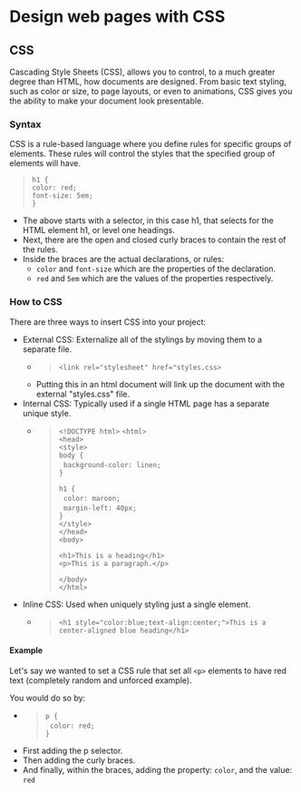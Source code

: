 # Design web pages with CSS

## CSS

Cascading Style Sheets (CSS), allows you to control, to a much greater degree than HTML, how documents are designed. From basic text styling, such as color or size, to page layouts, or even to animations, CSS gives you the ability to make your document look presentable.

### Syntax

CSS is a rule-based language where you define rules for specific groups of elements. These rules will control the styles that the specified group of elements will have.

> `h1 {`  
  `color: red;`  
  `font-size: 5em;`  
  `}`

- The above starts with a selector, in this case h1, that selects for the HTML element h1, or level one headings.
- Next, there are the open and closed curly braces to contain the rest of the rules.
- Inside the braces are the actual declarations, or rules:
  - `color` and `font-size` which are the properties of the declaration.
  - `red` and `5em` which are the values of the properties respectively.

### How to CSS

There are three ways to insert CSS into your project:

- External CSS: Externalize all of the stylings by moving them to a separate file.
  - > `<link rel="stylesheet" href="styles.css>`
  - Putting this in an html document will link up the document with the external "styles.css" file.
- Internal CSS: Typically used if a single HTML page has a separate unique style.
  - > `<!DOCTYPE html>`
    > `<html>`  
    > `<head>`  
    > `<style>`  
    > `body {`  
    > &nbsp;&nbsp;`background-color: linen;`  
    > `}`  
    >  
    > `h1 {`  
    > &nbsp;&nbsp;`color: maroon;`  
    > &nbsp;&nbsp;`margin-left: 40px;`  
    > `}`  
    > `</style>`  
    > `</head>`  
    > `<body>`  
    >  
    > `<h1>This is a heading</h1>`  
    > `<p>This is a paragraph.</p>`  
    >  
    > `</body>`  
    > `</html>`  
- Inline CSS: Used when uniquely styling just a single element.
  - > `<h1 style="color:blue;text-align:center;">This is a center-aligned blue heading</h1>`

#### Example

Let's say we wanted to set a CSS rule that set all `<p>` elements to have red text (completely random and unforced example).

You would do so by:

- > `p {`  
    &nbsp;&nbsp;`color: red;`  
    `}`  
- First adding the p selector.
- Then adding the curly braces.
- And finally, within the braces, adding the property: `color`, and the value: `red`
